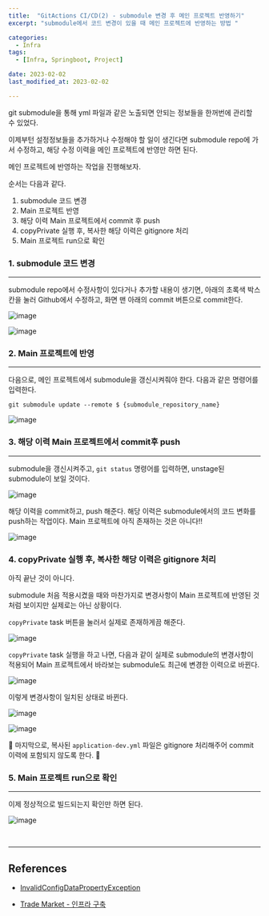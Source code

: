 ```yaml
---
title:  "GitActions CI/CD(2) - submodule 변경 후 메인 프로젝트 반영하기" 
excerpt: "submodule에서 코드 변경이 있을 때 메인 프로젝트에 반영하는 방법 "

categories:
  - Infra
tags:
  - [Infra, Springboot, Project]

date: 2023-02-02
last_modified_at: 2023-02-02

---
```


git submodule을 통해 yml 파일과 같은 노출되면 안되는 정보들을 한꺼번에 관리할 수 있었다.

이제부턴 설정정보들을 추가하거나 수정해야 할 일이 생긴다면 submodule repo에 가서 수정하고, 해당 수정 이력을 메인 프로젝트에 반영만 하면 된다.

메인 프로젝트에 반영하는 작업을 진행해보자.

순서는 다음과 같다.

1. submodule 코드 변경
2. Main 프로젝트 반영 
3. 해당 이력 Main 프로젝트에서 commit 후 push 
4. copyPrivate 실행 후, 복사한 해당 이력은 gitignore 처리
5. Main 프로젝트 run으로 확인

### 1. submodule 코드 변경
---

submodule repo에서 수정사항이 있다거나 추가할 내용이 생기면, 아래의 초록색 박스칸을 눌러 Github에서 수정하고, 화면 맨 아래의 commit 버튼으로 commit한다.

![image](https://user-images.githubusercontent.com/85394884/216498665-2b93694c-1635-4b69-b62e-ff3448dfbc65.png)

![image](https://user-images.githubusercontent.com/85394884/216498885-5ce3fe5f-397f-4d3d-9beb-3284bbb4ee20.png)


### 2. Main 프로젝트에 반영
---

다음으로, 메인 프로젝트에서 submodule을 갱신시켜줘야 한다. 다음과 같은 명령어를 입력한다.

```
git submodule update --remote $ {submodule_repository_name}
```

![image](https://user-images.githubusercontent.com/85394884/216499483-45b6945b-be13-4d4c-817b-703af47c0c3d.png)

### 3. 해당 이력 Main 프로젝트에서 commit후 push
---

submodule을 갱신시켜주고, `git status` 명령어를 입력하면, unstage된 submodule이 보일 것이다.

![image](https://user-images.githubusercontent.com/85394884/216499869-4cbc474a-962c-4363-bd8f-ad50cf1c381b.png)

해당 이력을 commit하고, push 해준다. 해당 이력은 submodule에서의 코드 변화를 push하는 작업이다. Main 프로젝트에 아직 존재하는 것은 아니다!!

![image](https://user-images.githubusercontent.com/85394884/216500208-557fd045-17a4-475a-a98c-bc9f6d3b4bd3.png)


### 4. copyPrivate 실행 후, 복사한 해당 이력은 gitignore 처리

아직 끝난 것이 아니다.

submodule 처음 적용시켰을 때와 마찬가지로 변경사항이 Main 프로젝트에 반영된 것처럼 보이지만 실제로는 아닌 상황이다.

`copyPrivate` task 버튼을 눌러서 실제로 존재하게끔 해준다.

![image](https://user-images.githubusercontent.com/85394884/216500808-fe16604d-3512-4e18-8be9-3a9ada3645c9.png)

`copyPrivate` task 실행을 하고 나면, 다음과 같이 실제로 submodule의 변경사항이 적용되어 Main 프로젝트에서 바라보는 submodule도 최근에 변경한 이력으로 바뀐다.

![image](https://user-images.githubusercontent.com/85394884/216500937-be717bd5-3d50-453b-a2d4-fd27ea2bc9d9.png)

이렇게 변경사항이 일치된 상태로 바뀐다.

![image](https://user-images.githubusercontent.com/85394884/216507538-b4948ec0-c121-48e5-bb7f-6a0a8a56c5a8.png)

![image](https://user-images.githubusercontent.com/85394884/216507619-10c5e648-ebb6-4dd5-84a4-a64c54b8db7e.png)

🚨 마지막으로, 복사된 `application-dev.yml` 파일은 gitignore 처리해주어 commit 이력에 포함되지 않도록 한다. 🚨

### 5. Main 프로젝트 run으로 확인
---

이제 정상적으로 빌드되는지 확인만 하면 된다.

![image](https://user-images.githubusercontent.com/85394884/216507897-d85dd060-ef9b-4b27-a97e-4ff5557d95df.png)

<br>

---

## References

* [InvalidConfigDataPropertyException](https://multifrontgarden.tistory.com/277)

* [Trade Market - 인프라 구축](https://gilbert9172.github.io/project/2022/12/29/Project-CICD/)
